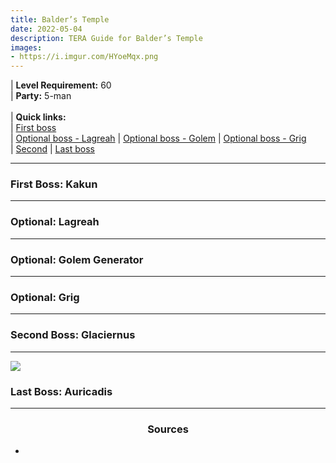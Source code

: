 ```yaml
---
title: Balder’s Temple
date: 2022-05-04
description: TERA Guide for Balder’s Temple
images:
- https://i.imgur.com/HYoeMqx.png 
---
```

 | **Level Requirement:** 60
<br> | **Party:** 5-man
<br>
<br> | **Quick links:** <br>
| [First boss](#first-boss) <br>
| [Optional boss - Lagreah](#opt-1) 
| [Optional boss - Golem](#opt-2) 
| [Optional boss - Grig](#opt-3) <br>
| [Second](#second-boss) 
| [Last boss](#last-boss) 
<hr/>

<div id="first-boss">

<h3>First Boss: Kakun</h3>



</div>

<hr/>

<div id="opt-1">

<h3>Optional: Lagreah</h3>



</div>

<hr/>

<div id="opt-2">

<h3>Optional: Golem Generator</h3>



</div>

<hr/>

<div id="opt-3">

<h3>Optional: Grig</h3>



</div>

<hr/>

<div id="second-boss">

<h3>Second Boss: Glaciernus</h3>



</div>

<hr/>

<div id="last-boss">

![](https://i.imgur.com/xsi8DTF.png)
<h3>Last Boss: Auricadis</h3>


</div>

<hr/>

<center><h3>Sources</h3></center>

* 
